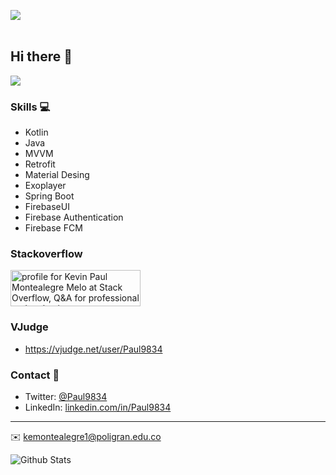 <img src= "[https://i.imgur.com/GqXU5YL.png](https://i.imgur.com/K0Of21R.png)"></img>
<br>
<br>
## Hi there 👋

![](https://komarev.com/ghpvc/?username=paul9834&color=blue)


### Skills 💻
- Kotlin
- Java
- MVVM
- Retrofit
- Material Desing
- Exoplayer
- Spring Boot
- FirebaseUI
- Firebase Authentication 
- Firebase FCM

### Stackoverflow 
<a href="https://stackoverflow.com/users/10305186/kevin-paul-montealegre-melo"><img src="https://stackoverflow.com/users/flair/10305186.png?theme=dark" width="208" height="58" alt="profile for Kevin Paul Montealegre Melo at Stack Overflow, Q&amp;A for professional and enthusiast programmers" title="profile for Kevin Paul Montealegre Melo at Stack Overflow, Q&amp;A for professional and enthusiast programmers"></a>

### VJudge 
- https://vjudge.net/user/Paul9834

### Contact 📮
- Twitter: [@Paul9834](https://twitter.com/Paul9834)
- LinkedIn: [linkedin.com/in/Paul9834](https://in.linkedin.com/in/Paul9834)
---
✉️ kemontealegre1@poligran.edu.co

![Github Stats](https://github-readme-stats.vercel.app/api?username=Paul9834&count_private=true&show_icons=true&include_all_commits=true)


